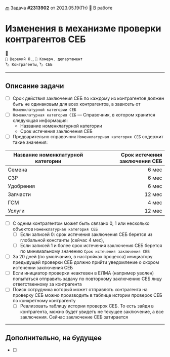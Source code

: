 ﻿[🔙](/README.md) Задача **#2313902** от 2023.05.19(Пт) 🚧 В работе
# Изменения в механизме проверки контрагентов СЕБ
💬  
`👤 Веремий Л.`, `👤 Комерч. департамент`  
`🏷️ Контрагенты`, `🏷️ СЕБ`  

---

## Описание задачи

- [ ] Срок действия заключения СЕБ по каждому из контрагентов должен быть не одинаковым для всех контрагентов, а зависеть от `Номенклатурной категории СЕБ`
- [ ] `Номенклатурная категория СЕБ` — Справочник, в котором хранится следующая информация:
	- Название номенклатурной категории
	- Срок истечения заключения СЕБ
- [ ] Предварительно справочник `Номенклатурная категория СЕБ` содержит такие значения:
	
| Название номенклатурной категории | Срок истечения заключения СЕБ |
| --- | ---: |
| Семена | 6 мес |
| СЗР | 6 мес |
| Удобрения | 6 мес |
| Запчасти | 12 мес |
| ГСМ | 4 мес |
| Услуги | 12 мес |

- [ ] C одним контрагентом может быть связано 0, 1 или несколько объектов `Номенклатурная категория СЕБ`
	- [ ] Если записей 0: срок истечения заключения СЕБ берется из глобальной константы (сейчас 4 мес),
	- [ ] Если записей 1 и более срок истечения заключения СЕБ берется по минимальному значению `Срок истечения заключения СЕБ`

- [ ] За 20 дней (по умолчанию, в настройках процесса) инициатору предыдущей проверки СЕБ должно прийти уведомление о скором истечении заключения СЕБ
- [ ] Если инициатор проверки неактевен в ЕЛМА (например уволен) попытаться отправить задачу по повторному заключению СЕБ лицу ответственному за контрагента
- [ ] Поиск сотрудника который может отправлять контрагента на проверку СЕБ можно производить в таблице истории проверок СЕБ по конкретному контрагенту
	- [ ] Реализовать таблицу истории проверок СЕБ. То есть зайдя в контрагента, можно будет увидеть не текущее заключение, а все заключения. Сейчас заключение СЕБ затирается

---

## Дополнительно, на будущее

- [ ] 
